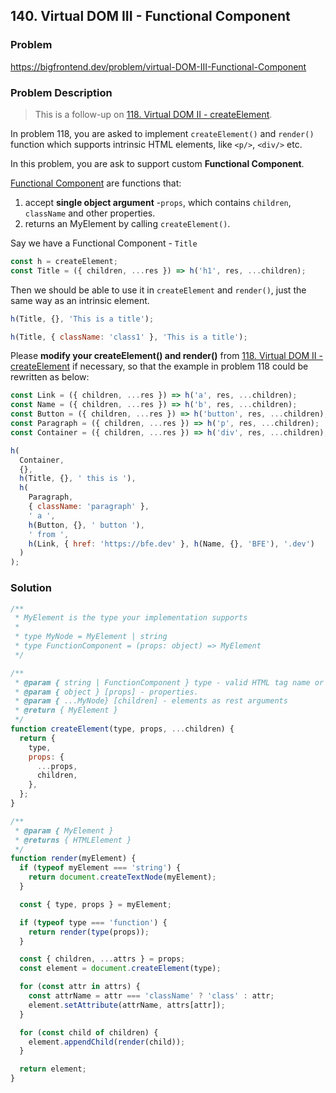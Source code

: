 ## 140. Virtual DOM III - Functional Component

### Problem

https://bigfrontend.dev/problem/virtual-DOM-III-Functional-Component

### Problem Description

> This is a follow-up on [118. Virtual DOM II - createElement](https://bigfrontend.dev/problem/virtual-dom-II-createElement).

In problem 118, you are asked to implement `createElement()` and `render()` function which supports intrinsic HTML elements, like `<p/>`, `<div/>` etc.

In this problem, you are ask to support custom **Functional Component**.

[Functional Component](https://reactjs.org/docs/components-and-props.html#function-and-class-components) are functions that:

1. accept **single object argument** -`props`, which contains `children`, `className` and other properties.
2. returns an MyElement by calling `createElement()`.

Say we have a Functional Component - `Title`

```js
const h = createElement;
const Title = ({ children, ...res }) => h('h1', res, ...children);
```

Then we should be able to use it in `createElement` and `render()`, just the same way as an intrinsic element.

```js
h(Title, {}, 'This is a title');

h(Title, { className: 'class1' }, 'This is a title');
```

Please **modify your createElement() and render()** from [118. Virtual DOM II - createElement](https://bigfrontend.dev/problem/virtual-dom-II-createElement) if necessary, so that the example in problem 118 could be rewritten as below:

```js
const Link = ({ children, ...res }) => h('a', res, ...children);
const Name = ({ children, ...res }) => h('b', res, ...children);
const Button = ({ children, ...res }) => h('button', res, ...children);
const Paragraph = ({ children, ...res }) => h('p', res, ...children);
const Container = ({ children, ...res }) => h('div', res, ...children);

h(
  Container,
  {},
  h(Title, {}, ' this is '),
  h(
    Paragraph,
    { className: 'paragraph' },
    ' a ',
    h(Button, {}, ' button '),
    ' from ',
    h(Link, { href: 'https://bfe.dev' }, h(Name, {}, 'BFE'), '.dev')
  )
);
```

### Solution

```js
/**
 * MyElement is the type your implementation supports
 *
 * type MyNode = MyElement | string
 * type FunctionComponent = (props: object) => MyElement
 */

/**
 * @param { string | FunctionComponent } type - valid HTML tag name or Function Component
 * @param { object } [props] - properties.
 * @param { ...MyNode} [children] - elements as rest arguments
 * @return { MyElement }
 */
function createElement(type, props, ...children) {
  return {
    type,
    props: {
      ...props,
      children,
    },
  };
}

/**
 * @param { MyElement }
 * @returns { HTMLElement }
 */
function render(myElement) {
  if (typeof myElement === 'string') {
    return document.createTextNode(myElement);
  }

  const { type, props } = myElement;

  if (typeof type === 'function') {
    return render(type(props));
  }

  const { children, ...attrs } = props;
  const element = document.createElement(type);

  for (const attr in attrs) {
    const attrName = attr === 'className' ? 'class' : attr;
    element.setAttribute(attrName, attrs[attr]);
  }

  for (const child of children) {
    element.appendChild(render(child));
  }

  return element;
}
```

